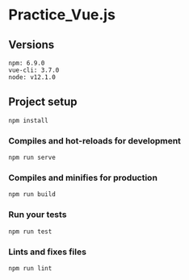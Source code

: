 # Practice_Vue.js

## Versions
```
npm: 6.9.0
vue-cli: 3.7.0
node: v12.1.0
```

## Project setup
```
npm install
```

### Compiles and hot-reloads for development
```
npm run serve
```

### Compiles and minifies for production
```
npm run build
```

### Run your tests
```
npm run test
```

### Lints and fixes files
```
npm run lint
```
